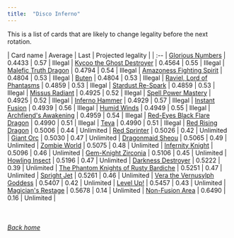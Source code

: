 ```yaml
---
title:  "Disco Inferno"
---
```


This is a list of cards that are likely to change legality before the next rotation.

| Card name | Average | Last | Projected legality |
| :-- |
[Glorious Numbers](https://db.ygoprodeck.com/card/?search=Glorious%20Numbers) | 0.4433 | 0.57 | Illegal |
[Kycoo the Ghost Destroyer](https://db.ygoprodeck.com/card/?search=Kycoo%20the%20Ghost%20Destroyer) | 0.4564 | 0.55 | Illegal |
[Malefic Truth Dragon](https://db.ygoprodeck.com/card/?search=Malefic%20Truth%20Dragon) | 0.4794 | 0.54 | Illegal |
[Amazoness Fighting Spirit](https://db.ygoprodeck.com/card/?search=Amazoness%20Fighting%20Spirit) | 0.4804 | 0.53 | Illegal |
[Buten](https://db.ygoprodeck.com/card/?search=Buten) | 0.4804 | 0.53 | Illegal |
[Raviel, Lord of Phantasms](https://db.ygoprodeck.com/card/?search=Raviel,%20Lord%20of%20Phantasms) | 0.4859 | 0.53 | Illegal |
[Stardust Re-Spark](https://db.ygoprodeck.com/card/?search=Stardust%20Re-Spark) | 0.4859 | 0.53 | Illegal |
[Missus Radiant](https://db.ygoprodeck.com/card/?search=Missus%20Radiant) | 0.4925 | 0.52 | Illegal |
[Spell Power Mastery](https://db.ygoprodeck.com/card/?search=Spell%20Power%20Mastery) | 0.4925 | 0.52 | Illegal |
[Inferno Hammer](https://db.ygoprodeck.com/card/?search=Inferno%20Hammer) | 0.4929 | 0.57 | Illegal |
[Instant Fusion](https://db.ygoprodeck.com/card/?search=Instant%20Fusion) | 0.4939 | 0.56 | Illegal |
[Humid Winds](https://db.ygoprodeck.com/card/?search=Humid%20Winds) | 0.4949 | 0.55 | Illegal |
[Archfiend's Awakening](https://db.ygoprodeck.com/card/?search=Archfiend's%20Awakening) | 0.4959 | 0.54 | Illegal |
[Red-Eyes Black Flare Dragon](https://db.ygoprodeck.com/card/?search=Red-Eyes%20Black%20Flare%20Dragon) | 0.4990 | 0.51 | Illegal |
[Teva](https://db.ygoprodeck.com/card/?search=Teva) | 0.4990 | 0.51 | Illegal |
[Red Rising Dragon](https://db.ygoprodeck.com/card/?search=Red%20Rising%20Dragon) | 0.5006 | 0.44 | Unlimited |
[Red Sprinter](https://db.ygoprodeck.com/card/?search=Red%20Sprinter) | 0.5026 | 0.42 | Unlimited |
[Giant Orc](https://db.ygoprodeck.com/card/?search=Giant%20Orc) | 0.5030 | 0.47 | Unlimited |
[Dragonmaid Sheou](https://db.ygoprodeck.com/card/?search=Dragonmaid%20Sheou) | 0.5065 | 0.49 | Unlimited |
[Zombie World](https://db.ygoprodeck.com/card/?search=Zombie%20World) | 0.5075 | 0.48 | Unlimited |
[Infernity Knight](https://db.ygoprodeck.com/card/?search=Infernity%20Knight) | 0.5096 | 0.46 | Unlimited |
[Gem-Knight Zirconia](https://db.ygoprodeck.com/card/?search=Gem-Knight%20Zirconia) | 0.5106 | 0.45 | Unlimited |
[Howling Insect](https://db.ygoprodeck.com/card/?search=Howling%20Insect) | 0.5196 | 0.47 | Unlimited |
[Darkness Destroyer](https://db.ygoprodeck.com/card/?search=Darkness%20Destroyer) | 0.5222 | 0.39 | Unlimited |
[The Phantom Knights of Rusty Bardiche](https://db.ygoprodeck.com/card/?search=The%20Phantom%20Knights%20of%20Rusty%20Bardiche) | 0.5251 | 0.47 | Unlimited |
[Spright Jet](https://db.ygoprodeck.com/card/?search=Spright%20Jet) | 0.5261 | 0.46 | Unlimited |
[Vera the Vernusylph Goddess](https://db.ygoprodeck.com/card/?search=Vera%20the%20Vernusylph%20Goddess) | 0.5407 | 0.42 | Unlimited |
[Level Up!](https://db.ygoprodeck.com/card/?search=Level%20Up!) | 0.5457 | 0.43 | Unlimited |
[Magician's Restage](https://db.ygoprodeck.com/card/?search=Magician's%20Restage) | 0.5678 | 0.14 | Unlimited |
[Non-Fusion Area](https://db.ygoprodeck.com/card/?search=Non-Fusion%20Area) | 0.6490 | 0.16 | Unlimited |

<br>

###### [Back home](index)